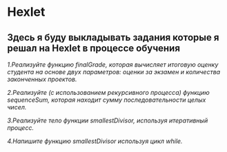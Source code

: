 # Hexlet

## Здесь я буду выкладывать задания которые я решал на Hexlet  в процессе обучения

*1.Реализуйте функцию finalGrade, которая вычисляет итоговую оценку студента на основе двух параметров: оценки за экзамен и количества законченных проектов.*

*2.Реализуйте (с использованием рекурсивного процесса) функцию sequenceSum,
которая находит сумму последовательности целых чисел.*

*3.Реализуйте тело функции smallestDivisor, используя итеративный процесс.*

*4.Напишите функцию smallestDivisor используя цикл while.*
